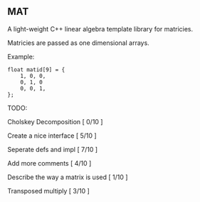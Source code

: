 MAT
----
A light-weight C++ linear algebra template library for matricies.

Matricies are passed as one dimensional arrays.

Example:

	float matid[9] = {
		1, 0, 0,
		0, 1, 0
		0, 0, 1,
	};


TODO:

Cholskey Decomposition [ 0/10 ]

Create a nice interface [ 5/10 ]

Seperate defs and impl [ 7/10 ]

Add more comments [ 4/10 ]

Describe the way a matrix is used [ 1/10 ]

Transposed multiply [ 3/10 ]